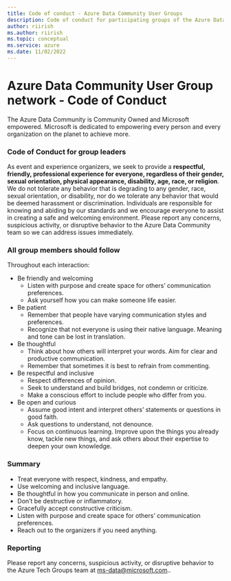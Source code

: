 ```yaml
---
title: Code of conduct - Azure Data Community User Groups
description: Code of conduct for participating groups of the Azure Data Tech Groups program
author: riirish
ms.author: riirish
ms.topic: conceptual
ms.service: azure
ms.date: 11/02/2022
---
```


# Azure Data Community User Group network - Code of Conduct

The Azure Data Community is Community Owned and Microsoft empowered. Microsoft is dedicated to empowering every person and every organization on the planet to achieve more.

### Code of Conduct for group leaders

As event and experience organizers, we seek to provide a **respectful, friendly, professional experience for everyone, regardless of their gender, sexual orientation, physical appearance, disability, age, race, or religion**. We do not tolerate any behavior that is degrading to any gender, race, sexual orientation, or disability, nor do we tolerate any behavior that would be deemed harassment or discrimination. Individuals are responsible for knowing and abiding by our standards and we encourage everyone to assist in creating a safe and welcoming environment.
Please report any concerns, suspicious activity, or disruptive behavior to the Azure Data Community team so we can address issues immediately.

### All group members should follow

Throughout each interaction:

* Be friendly and welcoming
  * Listen with purpose and create space for others’ communication preferences.
  * Ask yourself how you can make someone life easier.
* Be patient
  * Remember that people have varying communication styles and preferences.
  * Recognize that not everyone is using their native language. Meaning and tone can be lost in translation.
* Be thoughtful
  * Think about how others will interpret your words. Aim for clear and productive communication.
  * Remember that sometimes it is best to refrain from commenting.
* Be respectful and inclusive
  * Respect differences of opinion.
  * Seek to understand and build bridges, not condemn or criticize.
  * Make a conscious effort to include people who differ from you.
* Be open and curious
  * Assume good intent and interpret others’ statements or questions in good faith.
  * Ask questions to understand, not denounce.
  * Focus on continuous learning. Improve upon the things you already know, tackle new things, and ask others about their expertise to deepen your own knowledge.

### Summary

* Treat everyone with respect, kindness, and empathy.
* Use welcoming and inclusive language.
* Be thoughtful in how you communicate in person and online.
* Don’t be destructive or inflammatory.
* Gracefully accept constructive criticism.
* Listen with purpose and create space for others’ communication preferences.
* Reach out to the organizers if you need anything.

### Reporting

Please report any concerns, suspicious activity, or disruptive behavior to the Azure Tech Groups team at ms-data@microsoft.com..
